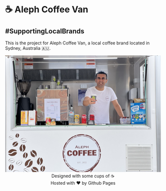 # ☕ Aleph Coffee Van
## #SupportingLocalBrands
<p>This is the project for Aleph Coffee Van, a local coffee brand located in Sydney, Australia 🇦🇺.</p>

<img src="https://raw.githubusercontent.com/judcodeofficial/aleph-coffee-van-next-js/main/public/001.jpg" />

<div style="text-align: center;">Designed with some cups of ☕</div>
<div style="text-align: center;">Hosted with ❤ by Github Pages</div>